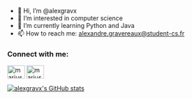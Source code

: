 - 👋 Hi, I’m @alexgravx
- 👀 I’m interested in computer science
- 🌱 I’m currently learning Python and Java
- 📫 How to reach me: alexandre.gravereaux@student-cs.fr

<h3 align="left">Connect with me:</h3>
<p align="left">
<a href="https://twitter.com/alex_gravx" target="blank"><img align="center" src="https://raw.githubusercontent.com/rahuldkjain/github-profile-readme-generator/master/src/images/icons/Social/twitter.svg" alt="marius__dev" height="30" width="40" /></a>
<a href="https://www.linkedin.com/in/alexandre-gravereaux-9b822521b/" target="blank"><img align="center" src="https://raw.githubusercontent.com/rahuldkjain/github-profile-readme-generator/master/src/images/icons/Social/linked-in-alt.svg" alt="marius verdier" height="30" width="40" /></a>
</p>

[![alexgravx's GitHub stats](https://github-readme-stats.vercel.app/api?username=alexgravx&show_icons=true&theme=tokyonight&count_private=true)](https://github.com/alexgravx)

<!---
alexgravx/alexgravx is a ✨ special ✨ repository because its `README.md` (this file) appears on your GitHub profile.
You can click the Preview link to take a look at your changes.
--->
